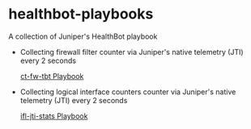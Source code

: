 # healthbot-playbooks
A collection of Juniper's HealthBot playbook



- Collecting firewall filter counter via Juniper's native telemetry (JTI) every 2 seconds

   [ct-fw-tbt Playbook](jti/firewall-filter)

- Collecting logical interface counters counter via Juniper's native telemetry (JTI) every 2 seconds

   [ifl-jti-stats Playbook](jti/logical-interface)
